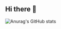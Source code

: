 ## Hi there 👋

![Anurag's GitHub stats](https://github-readme-stats.vercel.app/api?username=shivamkalra123&hide=contribs,prs)
